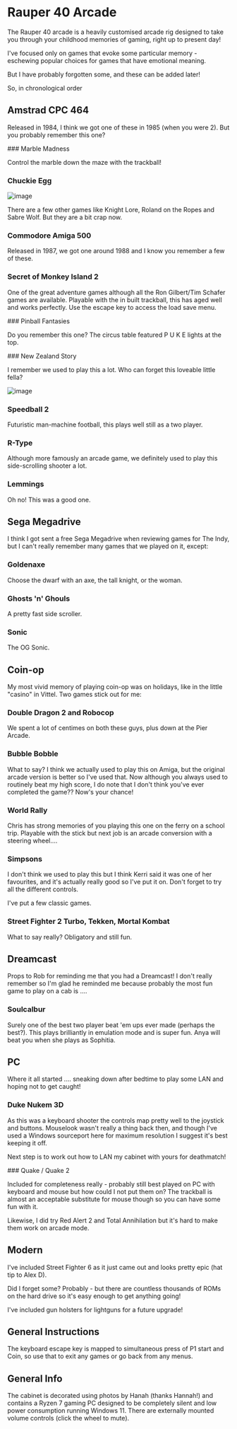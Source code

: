 # Rauper 40 Arcade

The Rauper 40 arcade is a heavily customised arcade rig designed to take you through your childhood memories of gaming, right up to present day!

I've focused only on games that evoke some particular memory - eschewing popular choices for games that have emotional meaning.

But I have probably forgotten some, and these can be added later!

So, in chronological order

## Amstrad CPC 464

Released in 1984, I think we got one of these in 1985 (when you were 2). But you probably remember this one?

### Marble Madness

Control the marble down the maze with the trackball!

### Chuckie Egg

![image](https://github.com/nickloman/arcade-of-memories/assets/116577/fa66952a-9563-4e25-aedb-10500b50441c)

There are a few other games like Knight Lore, Roland on the Ropes and Sabre Wolf. But they are a bit crap now.

### Commodore Amiga 500

Released in 1987, we got one around 1988 and I know you remember a few of these.

### Secret of Monkey Island 2

One of the great adventure games although all the Ron Gilbert/Tim Schafer games are available. Playable with the in built trackball, this has aged well and works perfectly. Use the escape key to access the load save menu.

### Pinball Fantasies

Do you remember this one? The circus table featured P U K E lights at the top.

### New Zealand Story

I remember we used to play this a lot. Who can forget this loveable little fella?

![image](https://github.com/nickloman/arcade-of-memories/assets/116577/1f41123b-8798-4967-bff3-4fc73010209b)

### Speedball 2

Futuristic man-machine football, this plays well still as a two player.

### R-Type

Although more famously an arcade game, we definitely used to play this side-scrolling shooter a lot.

### Lemmings

Oh no! This was a good one.

## Sega Megadrive

I think I got sent a free Sega Megadrive when reviewing games for The Indy, but I can't really remember many games that we played on it, except:

### Goldenaxe

Choose the dwarf with an axe, the tall knight, or the woman. 

### Ghosts 'n' Ghouls

A pretty fast side scroller.

### Sonic

The OG Sonic.

## Coin-op

My most vivid memory of playing coin-op was on holidays, like in the little "casino" in Vittel. Two games stick out for me:

### Double Dragon 2 and Robocop

We spent a lot of centimes on both these guys, plus down at the Pier Arcade. 

### Bubble Bobble

What to say? I think we actually used to play this on Amiga, but the original arcade version is better so I've used that. Now although you always used to routinely beat my high score, I do note that I don't think you've ever completed the game?? Now's your chance!

### World Rally

Chris has strong memories of you playing this one on the ferry on a school trip. Playable with the stick but next job is an arcade conversion with a steering wheel....

### Simpsons

I don't think we used to play this but I think Kerri said it was one of her favourites, and it's actually really good so I've put it on.  Don't forget to try all the different controls.

I've put a few classic games.

### Street Fighter 2 Turbo, Tekken, Mortal Kombat

What to say really? Obligatory and still fun. 

## Dreamcast

Props to Rob for reminding me that you had a Dreamcast! I don't really remember so I'm glad he reminded me because probably the most fun game to play on a cab is ....

### Soulcalbur

Surely one of the best two player beat 'em ups ever made (perhaps the best?). This plays brilliantly in emulation mode and is super fun. Anya will beat you when she plays as Sophitia.

## PC

Where it all started .... sneaking down after bedtime to play some LAN and hoping not to get caught!

### Duke Nukem 3D

As this was a keyboard shooter the controls map pretty well to the joystick and buttons. Mouselook wasn't really a thing back then, and though I've used a Windows sourceport here for maximum resolution I suggest it's best keeping it off. 

Next step is to work out how to LAN my cabinet with yours for deathmatch!

### Quake / Quake 2

Included for completeness really - probably still best played on PC with keyboard and mouse but how could I not put them on? The trackball is almost an acceptable substitute for mouse though so you can have some fun with it. 

Likewise, I did try Red Alert 2 and Total Annihilation but it's hard to make them work on arcade mode. 

## Modern

I've included Street Fighter 6 as it just came out and looks pretty epic (hat tip to Alex D).

Did I forget some? Probably - but there are countless thousands of ROMs on the hard drive so it's easy enough to get anything going!

I've included gun holsters for lightguns for a future upgrade!

## General Instructions

The keyboard escape key is mapped to simultaneous press of P1 start and Coin, so use that to exit any games or go back from any menus.

## General Info

 The cabinet is decorated using photos by Hanah (thanks Hannah!) and contains a Ryzen 7 gaming PC designed to be completely silent and low power consumption running Windows 11. There are externally mounted volume controls (click the wheel to mute).
 
 

